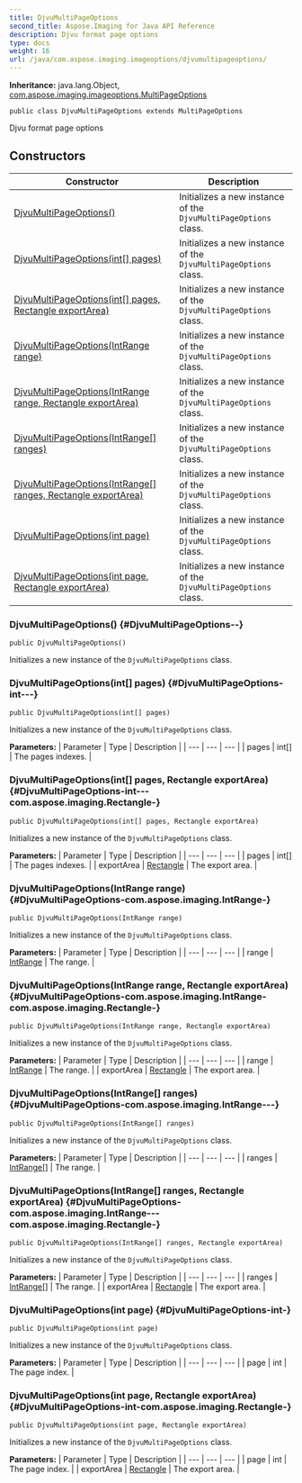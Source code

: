 ```yaml
---
title: DjvuMultiPageOptions
second_title: Aspose.Imaging for Java API Reference
description: Djvu format page options
type: docs
weight: 16
url: /java/com.aspose.imaging.imageoptions/djvumultipageoptions/
---
```

**Inheritance:**
java.lang.Object, [com.aspose.imaging.imageoptions.MultiPageOptions](../../com.aspose.imaging.imageoptions/multipageoptions)
```
public class DjvuMultiPageOptions extends MultiPageOptions
```

Djvu format page options
## Constructors

| Constructor | Description |
| --- | --- |
| [DjvuMultiPageOptions()](#DjvuMultiPageOptions--) | Initializes a new instance of the `DjvuMultiPageOptions` class. |
| [DjvuMultiPageOptions(int[] pages)](#DjvuMultiPageOptions-int---) | Initializes a new instance of the `DjvuMultiPageOptions` class. |
| [DjvuMultiPageOptions(int[] pages, Rectangle exportArea)](#DjvuMultiPageOptions-int---com.aspose.imaging.Rectangle-) | Initializes a new instance of the `DjvuMultiPageOptions` class. |
| [DjvuMultiPageOptions(IntRange range)](#DjvuMultiPageOptions-com.aspose.imaging.IntRange-) | Initializes a new instance of the `DjvuMultiPageOptions` class. |
| [DjvuMultiPageOptions(IntRange range, Rectangle exportArea)](#DjvuMultiPageOptions-com.aspose.imaging.IntRange-com.aspose.imaging.Rectangle-) | Initializes a new instance of the `DjvuMultiPageOptions` class. |
| [DjvuMultiPageOptions(IntRange[] ranges)](#DjvuMultiPageOptions-com.aspose.imaging.IntRange---) | Initializes a new instance of the `DjvuMultiPageOptions` class. |
| [DjvuMultiPageOptions(IntRange[] ranges, Rectangle exportArea)](#DjvuMultiPageOptions-com.aspose.imaging.IntRange---com.aspose.imaging.Rectangle-) | Initializes a new instance of the `DjvuMultiPageOptions` class. |
| [DjvuMultiPageOptions(int page)](#DjvuMultiPageOptions-int-) | Initializes a new instance of the `DjvuMultiPageOptions` class. |
| [DjvuMultiPageOptions(int page, Rectangle exportArea)](#DjvuMultiPageOptions-int-com.aspose.imaging.Rectangle-) | Initializes a new instance of the `DjvuMultiPageOptions` class. |
### DjvuMultiPageOptions() {#DjvuMultiPageOptions--}
```
public DjvuMultiPageOptions()
```


Initializes a new instance of the `DjvuMultiPageOptions` class.

### DjvuMultiPageOptions(int[] pages) {#DjvuMultiPageOptions-int---}
```
public DjvuMultiPageOptions(int[] pages)
```


Initializes a new instance of the `DjvuMultiPageOptions` class.

**Parameters:**
| Parameter | Type | Description |
| --- | --- | --- |
| pages | int[] | The pages indexes. |

### DjvuMultiPageOptions(int[] pages, Rectangle exportArea) {#DjvuMultiPageOptions-int---com.aspose.imaging.Rectangle-}
```
public DjvuMultiPageOptions(int[] pages, Rectangle exportArea)
```


Initializes a new instance of the `DjvuMultiPageOptions` class.

**Parameters:**
| Parameter | Type | Description |
| --- | --- | --- |
| pages | int[] | The pages indexes. |
| exportArea | [Rectangle](../../com.aspose.imaging/rectangle) | The export area. |

### DjvuMultiPageOptions(IntRange range) {#DjvuMultiPageOptions-com.aspose.imaging.IntRange-}
```
public DjvuMultiPageOptions(IntRange range)
```


Initializes a new instance of the `DjvuMultiPageOptions` class.

**Parameters:**
| Parameter | Type | Description |
| --- | --- | --- |
| range | [IntRange](../../com.aspose.imaging/intrange) | The range. |

### DjvuMultiPageOptions(IntRange range, Rectangle exportArea) {#DjvuMultiPageOptions-com.aspose.imaging.IntRange-com.aspose.imaging.Rectangle-}
```
public DjvuMultiPageOptions(IntRange range, Rectangle exportArea)
```


Initializes a new instance of the `DjvuMultiPageOptions` class.

**Parameters:**
| Parameter | Type | Description |
| --- | --- | --- |
| range | [IntRange](../../com.aspose.imaging/intrange) | The range. |
| exportArea | [Rectangle](../../com.aspose.imaging/rectangle) | The export area. |

### DjvuMultiPageOptions(IntRange[] ranges) {#DjvuMultiPageOptions-com.aspose.imaging.IntRange---}
```
public DjvuMultiPageOptions(IntRange[] ranges)
```


Initializes a new instance of the `DjvuMultiPageOptions` class.

**Parameters:**
| Parameter | Type | Description |
| --- | --- | --- |
| ranges | [IntRange\[\]](../../com.aspose.imaging/intrange) | The range. |

### DjvuMultiPageOptions(IntRange[] ranges, Rectangle exportArea) {#DjvuMultiPageOptions-com.aspose.imaging.IntRange---com.aspose.imaging.Rectangle-}
```
public DjvuMultiPageOptions(IntRange[] ranges, Rectangle exportArea)
```


Initializes a new instance of the `DjvuMultiPageOptions` class.

**Parameters:**
| Parameter | Type | Description |
| --- | --- | --- |
| ranges | [IntRange\[\]](../../com.aspose.imaging/intrange) | The range. |
| exportArea | [Rectangle](../../com.aspose.imaging/rectangle) | The export area. |

### DjvuMultiPageOptions(int page) {#DjvuMultiPageOptions-int-}
```
public DjvuMultiPageOptions(int page)
```


Initializes a new instance of the `DjvuMultiPageOptions` class.

**Parameters:**
| Parameter | Type | Description |
| --- | --- | --- |
| page | int | The page index. |

### DjvuMultiPageOptions(int page, Rectangle exportArea) {#DjvuMultiPageOptions-int-com.aspose.imaging.Rectangle-}
```
public DjvuMultiPageOptions(int page, Rectangle exportArea)
```


Initializes a new instance of the `DjvuMultiPageOptions` class.

**Parameters:**
| Parameter | Type | Description |
| --- | --- | --- |
| page | int | The page index. |
| exportArea | [Rectangle](../../com.aspose.imaging/rectangle) | The export area. |

